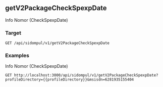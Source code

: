 ## getV2PackageCheckSpexpDate
Info Nomor (CheckSpexpDate)

### Target
```
GET /api/sidompul/v1/getV2PackageCheckSpexpDate
```




### Examples
Info Nomor (CheckSpexpDate)
```
GET http://localhost:3000/api/sidompul/v1/getV2PackageCheckSpexpDate?profileDirectory={{profileDirectory}}&msisdn=6281935155404
```

